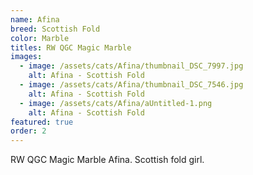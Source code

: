 ```yaml
---
name: Afina
breed: Scottish Fold
color: Marble
titles: RW QGC Magic Marble
images:
  - image: /assets/cats/Afina/thumbnail_DSC_7997.jpg
    alt: Afina - Scottish Fold
  - image: /assets/cats/Afina/thumbnail_DSC_7546.jpg
    alt: Afina - Scottish Fold
  - image: /assets/cats/Afina/aUntitled-1.png
    alt: Afina - Scottish Fold
featured: true
order: 2
---
```


RW QGC Magic Marble Afina. Scottish fold girl.
